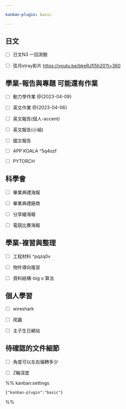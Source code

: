 ```yaml
---

kanban-plugin: basic

---
```


## 日文

- [ ] 日文N3 一回測驗
- [ ] 弦月stray影片 https://youtu.be/bkeRJfI5h20?t=360


## 學業-報告與專題 可能還有作業

- [ ] 動力學作業 @{2023-04-09}
- [ ] 英文作業 @{2023-04-06}
- [ ] 英文報告(個人-accent)
- [ ] 英文報告(小組)
- [ ] 國文報告
- [ ] APP KOALA ^5q4ozf
- [ ] PYTORCH


## 科學會

- [ ] 畢業典禮海報
- [ ] 畢業典禮廠商
- [ ] 分享繪海報
- [ ] 電競比賽海報


## 學業-複習與整理

- [ ] 工程材料 ^pqzq0v
- [ ] 物件導向複習
- [ ] 資料結構-big o 算法


## 個人學習

- [ ] wireshark
- [ ] 爬蟲
- [ ] 主子生日網站


## 待確認的文件細節

- [ ] 角度可以左右偏轉多少
- [ ] Z軸深度




%% kanban:settings
```
{"kanban-plugin":"basic"}
```
%%